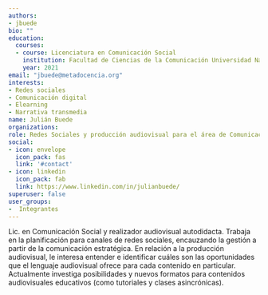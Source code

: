 ```yaml
---
authors:
- jbuede
bio: ""
education:
  courses:
  - course: Licenciatura en Comunicación Social
    institution: Facultad de Ciencias de la Comunicación Universidad Nacional de Córdoba
    year: 2021
email: "jbuede@metadocencia.org"
interests:
- Redes sociales
- Comunicación digital
- Elearning
- Narrativa transmedia
name: Julián Buede
organizations:
role: Redes Sociales y producción audiovisual para el área de Comunicación y Comunidades
social:
- icon: envelope
  icon_pack: fas
  link: '#contact'
- icon: linkedin
  icon_pack: fab
  link: https://www.linkedin.com/in/julianbuede/
superuser: false
user_groups:
-  Integrantes
---
```


Lic. en Comunicación Social y realizador audiovisual autodidacta. Trabaja en la planificación para canales de redes sociales, encauzando la gestión a partir de la comunicación estratégica. En relación a la producción audiovisual, le interesa entender e identificar cuáles son las oportunidades que el lenguaje audiovisual ofrece para cada contenido en particular. Actualmente investiga posibilidades y nuevos formatos para contenidos audiovisuales educativos (como tutoriales y clases asincrónicas).
